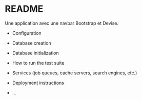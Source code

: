 # README
Une application avec une navbar Bootstrap et  Devise.


* Configuration

* Database creation

* Database initialization

* How to run the test suite

* Services (job queues, cache servers, search engines, etc.)

* Deployment instructions

* ...
